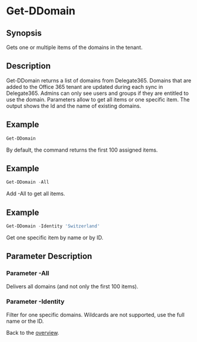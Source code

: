 # Get-DDomain

## Synopsis
Gets one or multiple items of the domains in the tenant.

## Description
Get-DDomain returns a list of domains from Delegate365.
Domains that are added to the Office 365 tenant are updated during each sync in Delegate365. 
Admins can only see users and groups if they are entitled to use the domain.
Parameters allow to get all items or one specific item. 
The output shows the Id and the name of existing domains.

## Example
```powershell
Get-DDomain
```
By default, the command returns the first 100 assigned items.

## Example
```powershell
Get-DDomain -All
```
Add -All to get all items.

## Example
```powershell
Get-DDomain -Identity 'Switzerland'
```
Get one specific item by name or by ID.

## Parameter Description
### Parameter -All
Delivers all domains (and not only the first 100 items).
### Parameter -Identity
Filter for one specific domains. Wildcards are not supported, use the full name or the ID.
 
Back to the [overview](https://github.com/delegate365/PowerShell).
